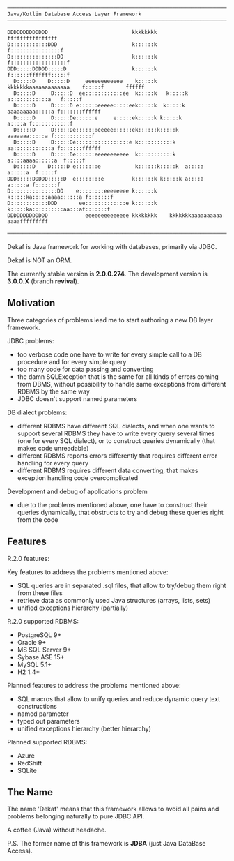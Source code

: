     ════════════════════════════════════════════════════════════════════════════════════════════════      
    Java/Kotlin Database Access Layer Framework                                                                                                          
    ────────────────────────────────────────────────────────────────────────────────────────────────      
                                                                                                            
    DDDDDDDDDDDDD                           kkkkkkkk                              ffffffffffffffff          
    D::::::::::::DDD                        k::::::k                             f::::::::::::::::f         
    D:::::::::::::::DD                      k::::::k                            f::::::::::::::::::f        
    DDD:::::DDDDD:::::D                     k::::::k                            f::::::fffffff:::::f        
      D:::::D    D:::::D     eeeeeeeeeeee    k:::::k    kkkkkkkaaaaaaaaaaaaa    f:::::f       ffffff        
      D:::::D     D:::::D  ee::::::::::::ee  k:::::k   k:::::k a::::::::::::a   f:::::f                     
      D:::::D     D:::::D e::::::eeeee:::::eek:::::k  k:::::k  aaaaaaaaa:::::a f:::::::ffffff               
      D:::::D     D:::::De::::::e     e:::::ek:::::k k:::::k            a::::a f::::::::::::f               
      D:::::D     D:::::De:::::::eeeee::::::ek::::::k:::::k      aaaaaaa:::::a f::::::::::::f               
      D:::::D     D:::::De:::::::::::::::::e k:::::::::::k     aa::::::::::::a f:::::::ffffff               
      D:::::D     D:::::De::::::eeeeeeeeeee  k:::::::::::k    a::::aaaa::::::a  f:::::f                     
      D:::::D    D:::::D e:::::::e           k::::::k:::::k  a::::a    a:::::a  f:::::f                     
    DDD:::::DDDDD:::::D  e::::::::e         k::::::k k:::::k a::::a    a:::::a f:::::::f                    
    D:::::::::::::::DD    e::::::::eeeeeeee k::::::k  k:::::ka:::::aaaa::::::a f:::::::f                    
    D::::::::::::DDD       ee:::::::::::::e k::::::k   k:::::ka::::::::::aa:::af:::::::f                    
    DDDDDDDDDDDDD            eeeeeeeeeeeeee kkkkkkkk    kkkkkkkaaaaaaaaaa  aaaafffffffff                    
                                                                                                            
    ════════════════════════════════════════════════════════════════════════════════════════════════      

Dekaf is Java framework for working with databases, primarily via JDBC. 

Dekaf is NOT an ORM.

The currently stable version is **2.0.0.274**.
The development version is **3.0.0.X** (branch **revival**). 


Motivation
----------

Three categories of problems lead me to start authoring a new DB layer framework.
 
JDBC problems:

* too verbose code one have to write for every simple call to a DB procedure and for every simple query
* too many code for data passing and converting
* the damn SQLException that is the same for all kinds of errors coming from DBMS, without possibility to handle same exceptions from different RDBMS by the same way
* JDBC doesn't support named parameters

DB dialect problems:

* different RDBMS have different SQL dialects, and when one wants to support several RDBMS they have to write every query several times (one for every SQL dialect), or to construct queries dynamically (that makes code unreadable)
* different RDBMS reports errors differently that requires different error handling for every query
* different RDBMS requires different data converting, that makes exception handling code overcomplicated
 
Development and debug of applications problem
 
* due to the problems mentioned above, one have to construct their queries dynamically, that obstructs to try and debug these queries right from the code  



Features
--------

R.2.0 features:

Key features to address the problems mentioned above:

* SQL queries are in separated .sql files, that allow to try/debug them right from these files
* retrieve data as commonly used Java structures (arrays, lists, sets)
* unified exceptions hierarchy (partially)

R.2.0 supported RDBMS:

* PostgreSQL     9+
* Oracle         9+
* MS SQL Server  9+
* Sybase ASE     15+
* MySQL          5.1+
* H2             1.4+

Planned features to address the problems mentioned above:

* SQL macros that allow to unify queries and reduce dynamic query text constructions
* named parameter
* typed out parameters
* unified exceptions hierarchy (better hierarchy)

Planned supported RDBMS:

* Azure
* RedShift
* SQLite



The Name
--------

The name 'Dekaf' means that this framework allows to
avoid all pains and problems belonging naturally to pure JDBC API.

A coffee (Java) without headache.

P.S. The former name of this framework is **JDBA** (just Java DataBase Access).

